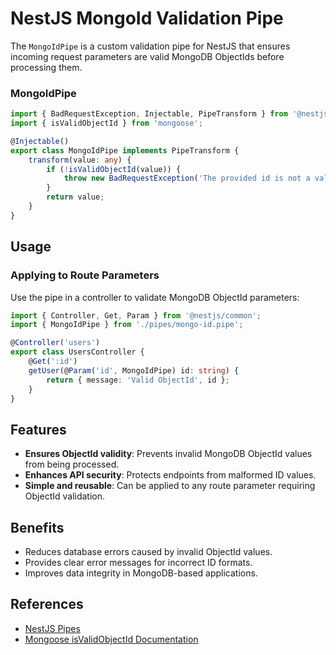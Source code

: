 # NestJS MongoId Validation Pipe

The `MongoIdPipe` is a custom validation pipe for NestJS that ensures incoming request parameters are valid MongoDB ObjectIds before processing them.

### MongoIdPipe

```typescript
import { BadRequestException, Injectable, PipeTransform } from '@nestjs/common';
import { isValidObjectId } from 'mongoose';

@Injectable()
export class MongoIdPipe implements PipeTransform {
    transform(value: any) {
        if (!isValidObjectId(value)) {
            throw new BadRequestException('The provided id is not a valid MongoDB ObjectId.');
        }
        return value;
    }
}
```

## Usage

### Applying to Route Parameters
Use the pipe in a controller to validate MongoDB ObjectId parameters:

```typescript
import { Controller, Get, Param } from '@nestjs/common';
import { MongoIdPipe } from './pipes/mongo-id.pipe';

@Controller('users')
export class UsersController {
    @Get(':id')
    getUser(@Param('id', MongoIdPipe) id: string) {
        return { message: 'Valid ObjectId', id };
    }
}
```

## Features
- **Ensures ObjectId validity**: Prevents invalid MongoDB ObjectId values from being processed.
- **Enhances API security**: Protects endpoints from malformed ID values.
- **Simple and reusable**: Can be applied to any route parameter requiring ObjectId validation.

## Benefits
- Reduces database errors caused by invalid ObjectId values.
- Provides clear error messages for incorrect ID formats.
- Improves data integrity in MongoDB-based applications.

## References
- [NestJS Pipes](https://docs.nestjs.com/pipes)
- [Mongoose isValidObjectId Documentation](https://mongoosejs.com/docs/api.html#mongoose_Mongoose-isValidObjectId)


